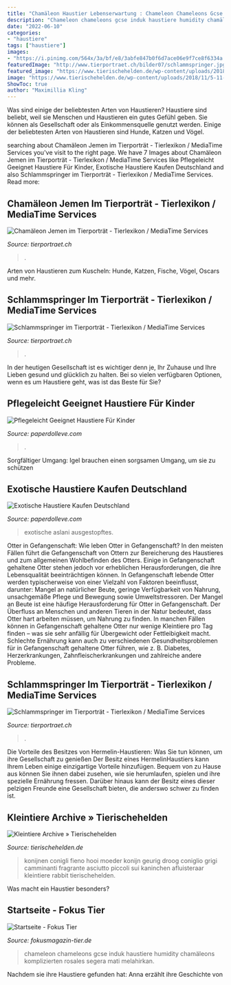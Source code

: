 ```yaml
---
title: "Chamäleon Haustier Lebenserwartung : Chameleon Chameleons Gcse Induk Haustiere Humidity Chamäleons Komplizierten Rosales Segera Mati Melahirkan"
description: "Chameleon chameleons gcse induk haustiere humidity chamäleons komplizierten rosales segera mati melahirkan"
date: "2022-06-10"
categories:
- "haustiere"
tags: ["haustiere"]
images:
- "https://i.pinimg.com/564x/3a/bf/e8/3abfe847b0f6d7ace06e9f7ce8f6334a.jpg"
featuredImage: "http://www.tierportraet.ch/bilder07/schlammspringer.jpg"
featured_image: "https://www.tierischehelden.de/wp-content/uploads/2018/11/5-11-kaninchen-fuettern-e1541144629909-696x465.jpg"
image: "https://www.tierischehelden.de/wp-content/uploads/2018/11/5-11-kaninchen-fuettern-e1541144629909-696x465.jpg"
ShowToc: true
author: "Maximillia Kling"
---
```



Was sind einige der beliebtesten Arten von Haustieren?
Haustiere sind beliebt, weil sie Menschen und Haustieren ein gutes Gefühl geben. Sie können als Gesellschaft oder als Einkommensquelle genutzt werden. Einige der beliebtesten Arten von Haustieren sind Hunde, Katzen und Vögel.

	

		
searching about Chamäleon Jemen im Tierporträt - Tierlexikon / MediaTime Services you've visit to the right page. We have 7 Images about Chamäleon Jemen im Tierporträt - Tierlexikon / MediaTime Services like Pflegeleicht Geeignet Haustiere Für Kinder, Exotische Haustiere Kaufen Deutschland and also Schlammspringer im Tierporträt - Tierlexikon / MediaTime Services. Read more:
		
    
## Chamäleon Jemen Im Tierporträt - Tierlexikon / MediaTime Services

<img loading=lazy src="http://www.tierportraet.ch/bilder06a/chamaeleon_jemen04k.jpg" onerror="this.onerror=null;this.src='https://tse2.mm.bing.net/th?id=OIP.HOyY-m9ob7eLURuS-YrZ7wAAAA&amp;pid=15.1';" alt="Chamäleon Jemen im Tierporträt - Tierlexikon / MediaTime Services">

_Source: tierportraet.ch_

>. 

	

Arten von Haustieren zum Kuscheln: Hunde, Katzen, Fische, Vögel, Oscars und mehr.

    
## Schlammspringer Im Tierporträt - Tierlexikon / MediaTime Services

<img loading=lazy src="http://www.tierportraet.ch/bilder07/schlammspringer05k.jpg" onerror="this.onerror=null;this.src='https://tse3.mm.bing.net/th?id=OIP.Zw-7rO7UocWmQ85IbzLJOgAAAA&amp;pid=15.1';" alt="Schlammspringer im Tierporträt - Tierlexikon / MediaTime Services">

_Source: tierportraet.ch_

>. 

	

In der heutigen Gesellschaft ist es wichtiger denn je, Ihr Zuhause und Ihre Lieben gesund und glücklich zu halten. Bei so vielen verfügbaren Optionen, wenn es um Haustiere geht, was ist das Beste für Sie?

    
## Pflegeleicht Geeignet Haustiere Für Kinder

<img loading=lazy src="https://www.augsburger-allgemeine.de/img/leben-freizeit/crop19221526/5419567335-cv16_9-w940/Toll-anzusehen-schwer-zu-halten-Damit-ein-Chamaeleon-sich-wohl-fuehlt-muss-sein-Halter-viel-Aufwand-betreiben.jpg" onerror="this.onerror=null;this.src='https://tse4.mm.bing.net/th?id=OIP.eVRcB3Ya-otAGyZh2qnJJwHaEK&amp;pid=15.1';" alt="Pflegeleicht Geeignet Haustiere Für Kinder">

_Source: paperdolleve.com_

>. 

	

Sorgfältiger Umgang: Igel brauchen einen sorgsamen Umgang, um sie zu schützen

    
## Exotische Haustiere Kaufen Deutschland

<img loading=lazy src="https://i.pinimg.com/564x/3a/bf/e8/3abfe847b0f6d7ace06e9f7ce8f6334a.jpg" onerror="this.onerror=null;this.src='https://tse3.mm.bing.net/th?id=OIP._2w3yDsEJJLJdP2DBWIQYQHaNf&amp;pid=15.1';" alt="Exotische Haustiere Kaufen Deutschland">

_Source: paperdolleve.com_

>exotische aslani ausgestopftes. 

	

Otter in Gefangenschaft: Wie leben Otter in Gefangenschaft?
In den meisten Fällen führt die Gefangenschaft von Ottern zur Bereicherung des Haustieres und zum allgemeinen Wohlbefinden des Otters. Einige in Gefangenschaft gehaltene Otter stehen jedoch vor erheblichen Herausforderungen, die ihre Lebensqualität beeinträchtigen können. In Gefangenschaft lebende Otter werden typischerweise von einer Vielzahl von Faktoren beeinflusst, darunter: Mangel an natürlicher Beute, geringe Verfügbarkeit von Nahrung, unsachgemäße Pflege und Bewegung sowie Umweltstressoren.
Der Mangel an Beute ist eine häufige Herausforderung für Otter in Gefangenschaft. Der Überfluss an Menschen und anderen Tieren in der Natur bedeutet, dass Otter hart arbeiten müssen, um Nahrung zu finden. In manchen Fällen können in Gefangenschaft gehaltene Otter nur wenige Kleintiere pro Tag finden – was sie sehr anfällig für Übergewicht oder Fettleibigkeit macht. Schlechte Ernährung kann auch zu verschiedenen Gesundheitsproblemen für in Gefangenschaft gehaltene Otter führen, wie z. B. Diabetes, Herzerkrankungen, Zahnfleischerkrankungen und zahlreiche andere Probleme.

    
## Schlammspringer Im Tierporträt - Tierlexikon / MediaTime Services

<img loading=lazy src="http://www.tierportraet.ch/bilder07/schlammspringer.jpg" onerror="this.onerror=null;this.src='https://tse2.mm.bing.net/th?id=OIP.VJ5DrArD8-hW60EQrun0fQHaHG&amp;pid=15.1';" alt="Schlammspringer im Tierporträt - Tierlexikon / MediaTime Services">

_Source: tierportraet.ch_

>. 

	

Die Vorteile des Besitzes von Hermelin-Haustieren: Was Sie tun können, um ihre Gesellschaft zu genießen
Der Besitz eines HermelinHaustiers kann Ihrem Leben einige einzigartige Vorteile hinzufügen. Bequem von zu Hause aus können Sie ihnen dabei zusehen, wie sie herumlaufen, spielen und ihre spezielle Ernährung fressen. Darüber hinaus kann der Besitz eines dieser pelzigen Freunde eine Gesellschaft bieten, die anderswo schwer zu finden ist.

    
## Kleintiere Archive » Tierischehelden

<img loading=lazy src="https://www.tierischehelden.de/wp-content/uploads/2018/11/5-11-kaninchen-fuettern-e1541144629909-696x465.jpg" onerror="this.onerror=null;this.src='https://tse3.mm.bing.net/th?id=OIP.EPUvYlbHC5JxIxuAxQS2ngHaE8&amp;pid=15.1';" alt="Kleintiere Archive » Tierischehelden">

_Source: tierischehelden.de_

>konijnen conigli fieno hooi moeder konijn geurig droog coniglio grigi camminanti fragrante asciutto piccoli sui kaninchen afluisteraar kleintiere rabbit tierischehelden. 

	

Was macht ein Haustier besonders?

    
## Startseite - Fokus Tier

<img loading=lazy src="http://fokusmagazin-tier.de/wp-content/uploads/2020/04/green-chameleon-1695717-400x250.jpg" onerror="this.onerror=null;this.src='https://tse4.mm.bing.net/th?id=OIP.U8tVcBWNiXsQIVJ40so72wAAAA&amp;pid=15.1';" alt="Startseite - Fokus Tier">

_Source: fokusmagazin-tier.de_

>chameleon chameleons gcse induk haustiere humidity chamäleons komplizierten rosales segera mati melahirkan. 

	

Nachdem sie ihre Haustiere gefunden hat: Anna erzählt ihre Geschichte von

